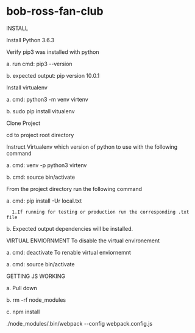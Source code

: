 # bob-ross-fan-club


INSTALL

Install Python 3.6.3

Verify pip3 was installed with python

a. run cmd: pip3 --version

b. expected output: pip version 10.0.1

Install virtualenv

a. cmd: python3 -m venv virtenv

b. sudo pip install vitualenv

Clone Project

cd to project root directory

Instruct Virtualenv which version of python to use with the following command

a. cmd: venv -p python3 virtenv

b. cmd: source bin/activate

From the project directory run the following command

a. cmd: pip install -Ur local.txt
      
      1.If running for testing or production run the corresponding .txt file

b. Expected output dependencies will be installed.

VIRTUAL ENVIORNMENT To disable the virtual environement

  a. cmd: deactivate
To renable virtual enviornemnt

  a. cmd: source bin/activate

GETTING JS WORKING

  a. Pull down

  b. rm -rf node_modules

  c. npm install
  
  ./node_modules/.bin/webpack --config webpack.config.js



